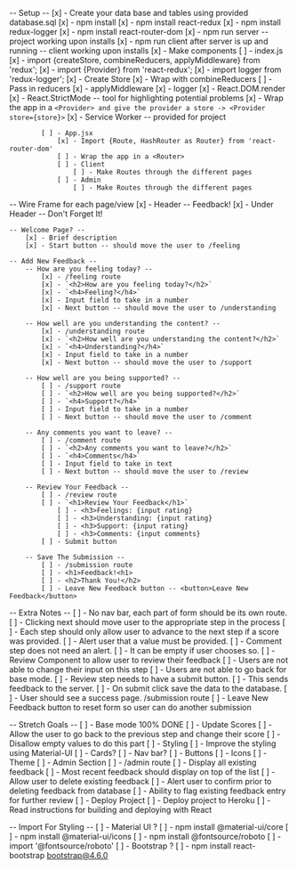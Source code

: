 -- Setup --
    [x] - Create your data base and tables using provided database.sql
    [x] - npm install
    [x] - npm install react-redux
    [x] - npm install redux-logger
    [x] - npm install react-router-dom
    [x] - npm run server -- project working upon installs
        [x] - npm run client after server is up and running -- client working upon installs
    [x] - Make components
        [ ] - index.js
            [x] - import {createStore, combineReducers, applyMiddleware} from 'redux';
            [x] - import {Provider} from 'react-redux';
            [x] - import logger from 'redux-logger';
            [x] - Create Store
                [x] - Wrap with combineReducers
                    [ ] - Pass in reducers
                [x] - applyMiddleware
                    [x] - logger
            [x] - React.DOM.render
                [x] - React.StrictMode -- tool for highlighting potential problems
                [x] - Wrap the app in a `<Provider> and give the provider a store -> <Provider store={store}>`
                [x] - Service Worker -- provided for project

            [ ] - App.jsx
                [x] - Import {Route, HashRouter as Router} from 'react-router-dom'
                [ ] - Wrap the app in a <Router>
                [ ] - Client
                    [ ] - Make Routes through the different pages
                [ ] - Admin
                    [ ] - Make Routes through the different pages

-- Wire Frame for each page/view
    [x] - Header -- Feedback!
        [x] - Under Header -- Don't Forget It!

    -- Welcome Page? --
        [x] - Brief description
        [x] - Start button -- should move the user to /feeling

    -- Add New Feedback --
        -- How are you feeling today? --
            [x] - /feeling route
            [x] - `<h2>How are you feeling today?</h2>`
            [x] - `<h4>Feeling?</h4>`
            [x] - Input field to take in a number
            [x] - Next button -- should move the user to /understanding

        -- How well are you understanding the content? --
            [x] - /understanding route
            [x] - `<h2>How well are you understanding the content?</h2>`
            [x] - `<h4>Understanding?</h4>`
            [x] - Input field to take in a number
            [x] - Next button -- should move the user to /support

        -- How well are you being supported? --
            [ ] - /support route
            [ ] - `<h2>How well are you being supported?</h2>`
            [ ] - `<h4>Support?</h4>`
            [ ] - Input field to take in a number
            [ ] - Next button -- should move the user to /comment

        -- Any comments you want to leave? --
            [ ] - /comment route
            [ ] - `<h2>Any comments you want to leave?</h2>`
            [ ] - `<h4>Comments</h4>`
            [ ] - Input field to take in text
            [ ] - Next button -- should move the user to /review

        -- Review Your Feedback --
            [ ] - /review route
            [ ] - `<h1>Review Your Feedback</h1>`
                [ ] - <h3>Feelings: {input rating}
                [ ] - <h3>Understanding: {input rating}
                [ ] - <h3>Support: {input rating}
                [ ] - <h3>Comments: {input comments}
            [ ] - Submit button

        -- Save The Submission --
            [ ] - /submission route
            [ ] - <h1>Feedback!<h1>
            [ ] - <h2>Thank You!</h2>
            [ ] - Leave New Feedback button -- <button>Leave New Feedback</button>

-- Extra Notes --
    [ ] - No nav bar, each part of form should be its own route.
        [ ] - Clicking next should move user to the appropriate step in the process
    [ ] - Each step should only allow user to advance to the next step if a score was provided.
        [ ] - Alert user that a value must be provided.
    [ ] - Comment step does not need an alert.
        [ ] - It can be empty if user chooses so.
    [ ] - Review Component to allow user to review their feedback
        [ ] - Users are not able to change their input on this step
        [ ] - Users are not able to go back for base mode.
    [ ] - Review step needs to have a submit button.
        [ ] - This sends feedback to the server.
        [ ] - On submit click save the data to the database.
        [ ] - User should see a success page. /submission route
            [ ] - Leave New Feedback button to reset form so user can do another submission




-- Stretch Goals --
    [ ] - Base mode 100% DONE
    [ ] - Update Scores
        [ ] - Allow the user to go back to the previous step and change their score
            [ ] - Disallow empty values to do this part
    [ ] - Styling
        [ ] - Improve the styling using Material-UI
            [ ] - Cards?
            [ ] - Nav bar?
            [ ] - Buttons
            [ ] - Icons
            [ ] - Theme
    [ ] - Admin Section
        [ ] - /admin route
            [ ] - Display all existing feedback
            [ ] - Most recent feedback should display on top of the list
            [ ] - Allow user to delete existing feedback
                [ ] - Alert user to confirm prior to deleting feedback from database
            [ ] - Ability to flag existing feedback entry for further review
    [ ] - Deploy Project
        [ ] - Deploy project to Heroku
            [ ] - Read instructions for building and deploying with React

-- Import For Styling --
    [ ] - Material UI ?
        [ ] - npm install @material-ui/core
        [ ] - npm install @material-ui/icons
        [ ] - npm install @fontsource/roboto
            [ ] - import '@fontsource/roboto'
    [ ] - Bootstrap ?
        [ ] - npm install react-bootstrap bootstrap@4.6.0
